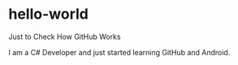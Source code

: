 # hello-world
Just to Check How GitHub Works

I am a C# Developer and just started learning GitHub and Android.
